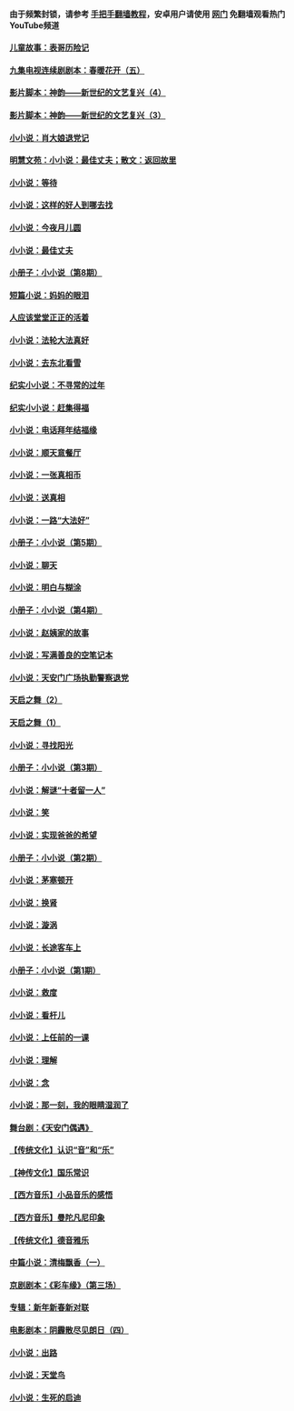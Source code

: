 #### 由于频繁封锁，请参考 [手把手翻墙教程](https://github.com/gfw-breaker/guides/wiki/)，安卓用户请使用 [网门](https://github.com/gfw-breaker/nogfw/blob/master/dl.md?t=07080701) 免翻墙观看热门YouTube频道 

#### [儿童故事：表哥历险记](../pages/328/383535.md?t=07080701) 

#### [九集电视连续剧剧本：春暖花开（五）](../pages/328/275919.md?t=07080701) 

#### [影片脚本：神韵——新世纪的文艺复兴（4）](../pages/328/266089.md?t=07080701) 

#### [影片脚本：神韵——新世纪的文艺复兴（3）](../pages/328/266087.md?t=07080701) 

#### [小小说：肖大娘退党记](../pages/328/239807.md?t=07080701) 

#### [明慧文苑：小小说：最佳丈夫；散文：返回故里](../pages/328/3439.md?t=07080701) 

#### [小小说：等待](../pages/328/223927.md?t=07080701) 

#### [小小说：这样的好人到哪去找](../pages/328/209396.md?t=07080701) 

#### [小小说：今夜月儿圆](../pages/328/193588.md?t=07080701) 

#### [小小说：最佳丈夫](../pages/328/190938.md?t=07080701) 

#### [小册子：小小说（第8期）](../pages/328/188202.md?t=07080701) 

#### [短篇小说：妈妈的眼泪](../pages/328/187712.md?t=07080701) 

#### [人应该堂堂正正的活着](../pages/328/182430.md?t=07080701) 

#### [小小说：法轮大法真好](../pages/328/174669.md?t=07080701) 

#### [小小说：去东北看雪](../pages/328/173882.md?t=07080701) 

#### [纪实小小说：不寻常的过年](../pages/328/173187.md?t=07080701) 

#### [纪实小小说：赶集得福](../pages/328/172652.md?t=07080701) 

#### [小小说：电话拜年结福缘](../pages/328/172533.md?t=07080701) 

#### [小小说：顺天意餐厅](../pages/328/170182.md?t=07080701) 

#### [小小说：一张真相币](../pages/328/169410.md?t=07080701) 

#### [小小说：送真相](../pages/328/166713.md?t=07080701) 

#### [小小说：一路“大法好”](../pages/328/162016.md?t=07080701) 

#### [小册子：小小说（第5期）](../pages/328/161131.md?t=07080701) 

#### [小小说：聊天](../pages/328/159640.md?t=07080701) 

#### [小小说：明白与糊涂](../pages/328/158101.md?t=07080701) 

#### [小册子：小小说（第4期）](../pages/328/158006.md?t=07080701) 

#### [小小说：赵姨家的故事](../pages/328/157843.md?t=07080701) 

#### [小小说：写满善良的空笔记本](../pages/328/157382.md?t=07080701) 

#### [小小说：天安门广场执勤警察退党](../pages/328/156982.md?t=07080701) 

#### [天启之舞（2）](../pages/328/153440.md?t=07080701) 

#### [天启之舞（1）](../pages/328/153439.md?t=07080701) 

#### [小小说：寻找阳光](../pages/328/153065.md?t=07080701) 

#### [小册子：小小说（第3期）](../pages/328/151715.md?t=07080701) 

#### [小小说：解谜“十者留一人”](../pages/328/148967.md?t=07080701) 

#### [小小说：笑](../pages/328/148905.md?t=07080701) 

#### [小小说：实现爸爸的希望](../pages/328/148096.md?t=07080701) 

#### [小册子：小小说（第2期）](../pages/328/147214.md?t=07080701) 

#### [小小说：茅塞顿开](../pages/328/147030.md?t=07080701) 

#### [小小说：换肾](../pages/328/146770.md?t=07080701) 

#### [小小说：漩涡](../pages/328/146683.md?t=07080701) 

#### [小小说：长途客车上](../pages/328/145076.md?t=07080701) 

#### [小册子：小小说（第1期）](../pages/328/143963.md?t=07080701) 

#### [小小说：救度](../pages/328/143927.md?t=07080701) 

#### [小小说：看杆儿](../pages/328/142137.md?t=07080701) 

#### [小小说：上任前的一课](../pages/328/140808.md?t=07080701) 

#### [小小说：理解](../pages/328/140476.md?t=07080701) 

#### [小小说：念](../pages/328/139513.md?t=07080701) 

#### [小小说：那一刻，我的眼睛湿润了](../pages/328/138476.md?t=07080701) 

#### [舞台剧：《天安门偶遇》](../pages/328/117155.md?t=07080701) 

#### [【传统文化】认识“音”和“乐”](../pages/328/108667.md?t=07080701) 

#### [【神传文化】国乐常识](../pages/328/104225.md?t=07080701) 

#### [【西方音乐】小品音乐的感悟](../pages/328/102924.md?t=07080701) 

#### [【西方音乐】曼陀凡尼印象](../pages/328/102922.md?t=07080701) 

#### [【传统文化】德音雅乐](../pages/328/102923.md?t=07080701) 

#### [中篇小说：清梅飘香（一）](../pages/328/101058.md?t=07080701) 

#### [京剧剧本：《彩车缘》（第三场）](../pages/328/96434.md?t=07080701) 

#### [专辑：新年新春新对联](../pages/328/94991.md?t=07080701) 

#### [电影剧本：阴霾散尽见朗日（四）](../pages/328/87081.md?t=07080701) 

#### [小小说：出路](../pages/328/84848.md?t=07080701) 

#### [小小说：天堂鸟](../pages/328/83084.md?t=07080701) 

#### [小小说：生死的启迪](../pages/328/70977.md?t=07080701) 

